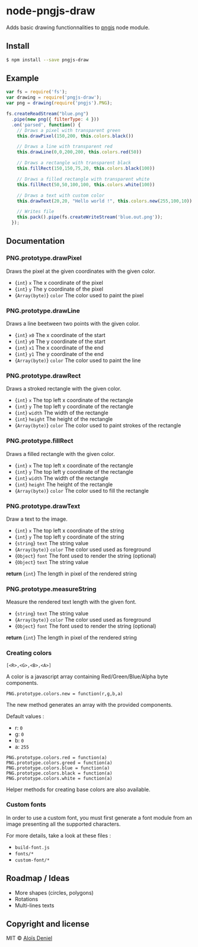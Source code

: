# node-pngjs-draw

Adds basic drawing functionnalities to [pngjs](https://github.com/niegowski/node-pngjs) node module.

## Install

```sh
$ npm install --save pngjs-draw
```

## Example

```js
var fs = require('fs');
var drawing = require('pngjs-draw');
var png = drawing(require('pngjs').PNG);

fs.createReadStream("blue.png")
  .pipe(new png({ filterType: 4 }))
  .on('parsed', function() {
    // Draws a pixel with transparent green
    this.drawPixel(150,200, this.colors.black())

    // Draws a line with transparent red
    this.drawLine(0,0,200,200, this.colors.red(50))

    // Draws a rectangle with transparent black
    this.fillRect(150,150,75,20, this.colors.black(100))

    // Draws a filled rectangle with transparent white
    this.fillRect(50,50,100,100, this.colors.white(100))

    // Draws a text with custom color
    this.drawText(20,20, "Hello world !", this.colors.new(255,100,10))

    // Writes file
    this.pack().pipe(fs.createWriteStream('blue.out.png'));
  });
```

## Documentation

### PNG.prototype.drawPixel

Draws the pixel at the given coordinates with the given color.

* {`int`} `x` The x coordinate of the pixel
* {`int`} `y` The y coordinate of the pixel
* {`Array(byte)`} `color` The color used to paint the pixel

### PNG.prototype.drawLine

Draws a line beetween two points with the given color.

* {`int`} `x0` The x coordinate of the start
* {`int`} `y0` The y coordinate of the start
* {`int`} `x1` The x coordinate of the end
* {`int`} `y1` The y coordinate of the end
* {`Array(byte)`} `color` The color used to paint the line

### PNG.prototype.drawRect

Draws a stroked rectangle with the given color.

* {`int`} `x` The top left x coordinate of the rectangle
* {`int`} `y` The top left y coordinate of the rectangle
* {`int`} `width` The width of the rectangle
* {`int`} `height` The height of the rectangle
* {`Array(byte)`} `color` The color used to  paint strokes of the rectangle

### PNG.prototype.fillRect

Draws a filled rectangle with the given color.

* {`int`} `x` The top left x coordinate of the rectangle
* {`int`} `y` The top left y coordinate of the rectangle
* {`int`} `width` The width of the rectangle
* {`int`} `height` The height of the rectangle
* {`Array(byte)`} `color` The color used to fill the rectangle

### PNG.prototype.drawText

Draw a text to the image.

* {`int`} `x` The top left x coordinate of the string
* {`int`} `y` The top left y coordinate of the string
* {`string`} `text` The string value
* {`Array(byte)`} `color` The color used used as foreground
* {`Object`} `font` The font used to render the string (optional)
* {`Object`} `text` The string value

**return** {`int`} The length in pixel of the rendered string

### PNG.prototype.measureString

Measure the rendered text length with the given font.

* {`string`} `text` The string value
* {`Array(byte)`} `color` The color used used as foreground
* {`Object`} `font` The font used to render the string (optional)

**return** {`int`} The length in pixel of the rendered string

### Creating colors

`[<R>,<G>,<B>,<A>]`

A color is a javascript array containing Red/Green/Blue/Alpha byte components.

`PNG.prototype.colors.new = function(r,g,b,a)`

The new method generates an array with the provided components.

Default values :

* r: `0`
* g: `0`
* b: `0`
* a: `255`

```
PNG.prototype.colors.red = function(a)
PNG.prototype.colors.greed = function(a)
PNG.prototype.colors.blue = function(a)
PNG.prototype.colors.black = function(a)
PNG.prototype.colors.white = function(a)
```

Helper methods for creating base colors are also available.

### Custom fonts

In order to use a custom font, you must first generate a font module from an image presenting all the supported characters.

For more details, take a look at these files :
* `build-font.js`
* `fonts/*`
* `custom-font/*`

## Roadmap / Ideas

* More shapes (circles, polygons)
* Rotations
* Multi-lines texts

## Copyright and license

MIT © [Aloïs Deniel](http://aloisdeniel.github.io)
